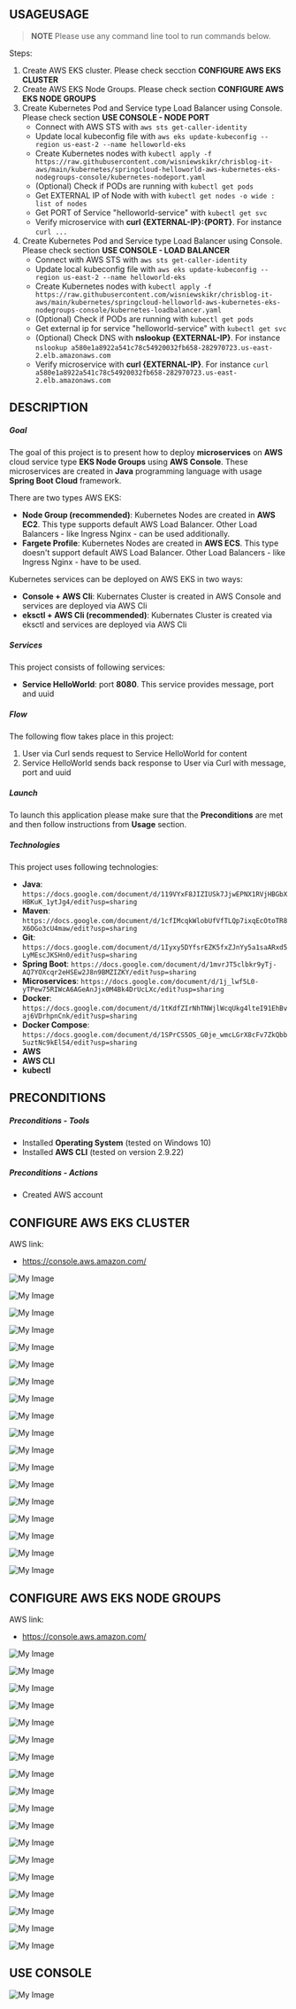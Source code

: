 USAGEUSAGE
-----

> **NOTE** Please use any command line tool to run commands below.

Steps:
1. Create AWS EKS cluster. Please check secction **CONFIGURE AWS EKS CLUSTER**
1. Create AWS EKS Node Groups. Please check section **CONFIGURE AWS EKS NODE GROUPS**
1. Create Kubernetes Pod and Service type Load Balancer using Console. Please check section **USE CONSOLE - NODE PORT**
    * Connect with AWS STS with `aws sts get-caller-identity`
    * Update local kubeconfig file with `aws eks update-kubeconfig --region us-east-2 --name helloworld-eks`
    * Create Kubernetes nodes with `kubectl apply -f https://raw.githubusercontent.com/wisniewskikr/chrisblog-it-aws/main/kubernetes/springcloud-helloworld-aws-kubernetes-eks-nodegroups-console/kubernetes-nodeport.yaml`
    * (Optional) Check if PODs are running with `kubectl get pods`
    * Get EXTERNAL IP of Node with with `kubectl get nodes -o wide : list of nodes`
    * Get PORT of Service "helloworld-service" with `kubectl get svc`
    * Verify microservice with **curl {EXTERNAL-IP}:{PORT}**. For instance `curl ...`
1. Create Kubernetes Pod and Service type Load Balancer using Console. Please check section **USE CONSOLE - LOAD BALANCER**
    * Connect with AWS STS with `aws sts get-caller-identity`
    * Update local kubeconfig file with `aws eks update-kubeconfig --region us-east-2 --name helloworld-eks`
    * Create Kubernetes nodes with `kubectl apply -f https://raw.githubusercontent.com/wisniewskikr/chrisblog-it-aws/main/kubernetes/springcloud-helloworld-aws-kubernetes-eks-nodegroups-console/kubernetes-loadbalancer.yaml`
    * (Optional) Check if PODs are running with `kubectl get pods`
    * Get external ip for service "helloworld-service" with `kubectl get svc`
    * (Optional) Check DNS with **nslookup {EXTERNAL-IP}**. For instance `nslookup a580e1a8922a541c78c54920032fb658-282970723.us-east-2.elb.amazonaws.com`
    * Verify microservice with **curl {EXTERNAL-IP}**. For instance `curl a580e1a8922a541c78c54920032fb658-282970723.us-east-2.elb.amazonaws.com`


DESCRIPTION
-----------

##### Goal
The goal of this project is to present how to deploy **microservices** on **AWS** cloud service type **EKS Node Groups** using **AWS Console**. These microservices are created in **Java** programming language with usage **Spring Boot Cloud** framework. 

There are two types AWS EKS:
* **Node Group (recommended)**: Kubernetes Nodes are created in **AWS EC2**. This type supports default AWS Load Balancer. Other Load Balancers - like Ingress Nginx - can be used additionally.
* **Fargete Profile**: Kubernetes Nodes are created in **AWS ECS**. This type doesn't support default AWS Load Balancer. Other Load Balancers - like Ingress Nginx - have to be used.

Kubernetes services can be deployed on AWS EKS in two ways:
* **Console + AWS Cli**: Kubernates Cluster is created in AWS Console and services are deployed via AWS Cli
* **eksctl + AWS Cli (recommended)**: Kubernates Cluster is created via eksctl and services are deployed via AWS Cli

##### Services
This project consists of following services:
* **Service HelloWorld**: port **8080**. This service provides message, port and uuid

##### Flow
The following flow takes place in this project:
1. User via Curl sends request to Service HelloWorld for content
1. Service HelloWorld sends back response to User via Curl with message, port and uuid

##### Launch
To launch this application please make sure that the **Preconditions** are met and then follow instructions from **Usage** section.

##### Technologies
This project uses following technologies:
* **Java**: `https://docs.google.com/document/d/119VYxF8JIZIUSk7JjwEPNX1RVjHBGbXHBKuK_1ytJg4/edit?usp=sharing`
* **Maven**: `https://docs.google.com/document/d/1cfIMcqkWlobUfVfTLQp7ixqEcOtoTR8X6OGo3cU4maw/edit?usp=sharing`
* **Git**: `https://docs.google.com/document/d/1Iyxy5DYfsrEZK5fxZJnYy5a1saARxd5LyMEscJKSHn0/edit?usp=sharing`
* **Spring Boot**: `https://docs.google.com/document/d/1mvrJT5clbkr9yTj-AQ7YOXcqr2eHSEw2J8n9BMZIZKY/edit?usp=sharing`
* **Microservices**: `https://docs.google.com/document/d/1j_lwf5L0-yTPew75RIWcA6AGeAnJjx0M4Bk4DrUcLXc/edit?usp=sharing`
* **Docker**: `https://docs.google.com/document/d/1tKdfZIrNhTNWjlWcqUkg4lteI91EhBvaj6VDrhpnCnk/edit?usp=sharing`
* **Docker Compose**: `https://docs.google.com/document/d/1SPrCS5OS_G0je_wmcLGrX8cFv7ZkQbb5uztNc9kElS4/edit?usp=sharing`
* **AWS**
* **AWS CLI**
* **kubectl**


PRECONDITIONS
-------------

##### Preconditions - Tools
* Installed **Operating System** (tested on Windows 10)
* Installed **AWS CLI** (tested on version 2.9.22)


##### Preconditions - Actions
* Created AWS account 


CONFIGURE AWS EKS CLUSTER
-------------------------

AWS link:
* https://console.aws.amazon.com/

![My Image](readme-images/eks-cluster-01.png)

![My Image](readme-images/eks-cluster-02.png)

![My Image](readme-images/eks-cluster-03.png)

![My Image](readme-images/eks-cluster-04.png)

![My Image](readme-images/eks-cluster-05.png)

![My Image](readme-images/eks-cluster-06.png)

![My Image](readme-images/eks-cluster-07.png)

![My Image](readme-images/eks-cluster-08.png)

![My Image](readme-images/eks-cluster-09.png)

![My Image](readme-images/eks-cluster-10.png)

![My Image](readme-images/eks-cluster-11.png)

![My Image](readme-images/eks-cluster-12.png)

![My Image](readme-images/eks-cluster-13.png)

![My Image](readme-images/eks-cluster-14.png)

![My Image](readme-images/eks-cluster-15.png)

![My Image](readme-images/eks-cluster-16.png)

![My Image](readme-images/eks-cluster-17.png)

![My Image](readme-images/eks-cluster-18.png)


CONFIGURE AWS EKS NODE GROUPS
-----------------------------

AWS link:
* https://console.aws.amazon.com/

![My Image](readme-images/eks-rolenode-01.png)

![My Image](readme-images/eks-rolenode-02.png)

![My Image](readme-images/eks-rolenode-03.png)

![My Image](readme-images/eks-rolenode-04.png)

![My Image](readme-images/eks-rolenode-05.png)

![My Image](readme-images/eks-rolenode-06.png)

![My Image](readme-images/eks-rolenode-07.png)

![My Image](readme-images/eks-rolenode-08.png)

![My Image](readme-images/eks-rolenode-09.png)

![My Image](readme-images/eks-rolenode-10.png)

![My Image](readme-images/eks-rolenode-11.png)

![My Image](readme-images/eks-rolenode-12.png)

![My Image](readme-images/eks-rolenode-13.png)

![My Image](readme-images/eks-rolenode-14.png)

![My Image](readme-images/eks-rolenode-15.png)

![My Image](readme-images/eks-rolenode-16.png)

![My Image](readme-images/eks-rolenode-17.png)

![My Image](readme-images/eks-rolenode-18.png)


USE CONSOLE
-----------

![My Image](readme-images/console-01.png)